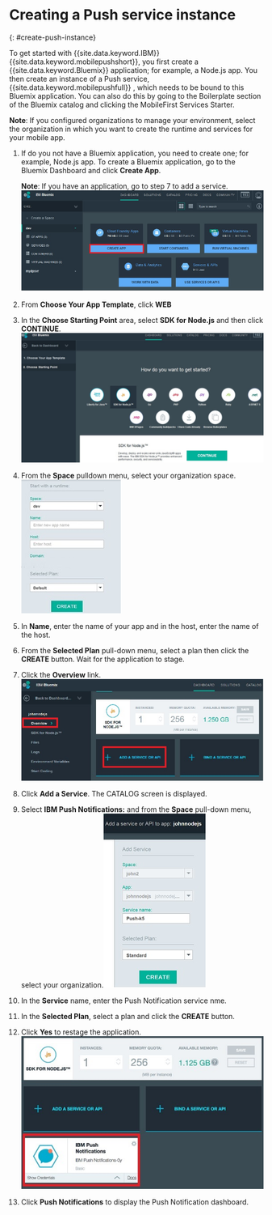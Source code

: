 # Creating a Push service instance
{: #create-push-instance}

To get started with {{site.data.keyword.IBM}} {{site.data.keyword.mobilepushshort}}, you first create a {{site.data.keyword.Bluemix}} application; for example, a Node.js app. You then create an instance of a Push service, {{site.data.keyword.mobilepushfull}} , which needs to be bound to this Bluemix application. You can also do this by going to the Boilerplate section of the Bluemix catalog and clicking the MobileFirst Services Starter.

**Note**: If you configured organizations to manage your environment, select the organization in which you want to create the runtime and services for your mobile app.


1. If do you not have a Bluemix application, you need to create one; for example, Node.js app. To create a Bluemix application, go to the Bluemix Dashboard and click **Create App**.
	
	**Note**: If you have an application, go to step 7 to add a service.![Create a service instance](images/create_service_instance1.jpg "Create a Service Instance")

1. From **Choose Your App Template**, click **WEB**

3. In the **Choose Starting Point** area, select **SDK for Node.js** and then click **CONTINUE**.![Starting Point](images/create_service_nodejs2.jpg) 

4. From the **Space** pulldown menu, select your organization space.![Select organization space](images/create_a_service3.jpg)
1. In **Name**, enter the name of your app and in the host, enter the name of the host.

1. From the **Selected Plan** pull-down menu, select a plan then click the **CREATE** button. Wait for the application to stage.

1. Click the **Overview** link.![Add a service](images/create_service_add4.jpg)
1. Click **Add a Service**. The CATALOG screen is displayed.

1. Select **IBM Push Notifications:** and from the **Space** pull-down menu, select your organization.![Organization space pull-down menu](images/create_service_org.jpg)
1. In the **Service** name, enter the Push Notification service nme.

1. In the **Selected Plan**, select a plan and click the **CREATE** button.

1. Click **Yes** to restage the application.![IBM Push Notification Service](images/create_service_notification5.jpg)

1. Click **Push Notifications** to display the Push Notification dashboard.

